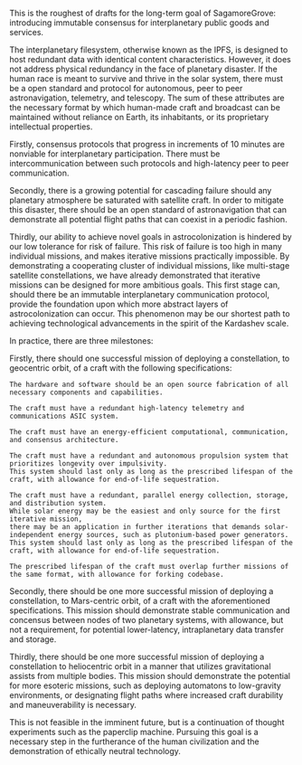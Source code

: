 This is the roughest of drafts for the long-term goal of SagamoreGrove: introducing immutable consensus for interplanetary public goods and services.

The interplanetary filesystem, otherwise known as the IPFS, is designed to host redundant data with identical content characteristics. However, it does not address physical redundancy in the face of planetary disaster.
 If the human race is meant to survive and thrive in the solar system, there must be a open standard and protocol for autonomous, peer to peer astronavigation, telemetry, and telescopy. 
 The sum of these attributes are the necessary format by which human-made craft and broadcast can be maintained without reliance on Earth, its inhabitants, or its proprietary intellectual properties.

Firstly, consensus protocols that progress in increments of 10 minutes are nonviable for interplanetary participation. There must be intercommunication between such protocols and high-latency peer to peer communication.

Secondly, there is a growing potential for cascading failure should any planetary atmosphere be saturated with satellite craft. In order to mitigate this disaster, there should be an open standard of astronavigation that can demonstrate all potential flight paths that can coexist in a periodic fashion.

Thirdly, our ability to achieve novel goals in astrocolonization is hindered by our low tolerance for risk of failure. This risk of failure is too high in many individual missions, and makes iterative missions practically impossible.
 By demonstrating a cooperating cluster of individual missions, like multi-stage satellite constellations, we have already demonstrated that iterative missions can be designed for more ambitious goals.
 This first stage can, should there be an immutable interplanetary communication protocol, provide the foundation upon which more abstract layers of astrocolonization can occur. This phenomenon may be our shortest path to achieving technological advancements in the spirit of the Kardashev scale.

In practice, there are three milestones:

Firstly, there should one successful mission of deploying a constellation, to geocentric orbit, of a craft with the following specifications:
    
    The hardware and software should be an open source fabrication of all necessary components and capabilities.
    
    The craft must have a redundant high-latency telemetry and communications ASIC system.
    
    The craft must have an energy-efficient computational, communication, and consensus architecture.
    
    The craft must have a redundant and autonomous propulsion system that prioritizes longevity over impulsivity. 
    This system should last only as long as the prescribed lifespan of the craft, with allowance for end-of-life sequestration.
    
    The craft must have a redundant, parallel energy collection, storage, and distribution system.
    While solar energy may be the easiest and only source for the first iterative mission,
    there may be an application in further iterations that demands solar-independent energy sources, such as plutonium-based power generators.
    This system should last only as long as the prescribed lifespan of the craft, with allowance for end-of-life sequestration.
    
    The prescribed lifespan of the craft must overlap further missions of the same format, with allowance for forking codebase.

Secondly, there should be one more successful mission of deploying a constellation, to Mars-centric orbit, of a craft with the aforementioned specifications.
 This mission should demonstrate stable communication and concensus between nodes of two planetary systems, with allowance, but not a requirement, for potential lower-latency, intraplanetary data transfer and storage.

Thirdly, there should be one more successful mission of deploying a constellation to heliocentric orbit in a manner that utilizes gravitational assists from multiple bodies.
 This mission should demonstrate the potential for more esoteric missions, such as deploying automatons to low-gravity environments, or designating flight paths where increased craft durability and maneuverability is necessary.

This is not feasible in the imminent future, but is a continuation of thought experiments such as the paperclip machine. Pursuing this goal is a necessary step in the furtherance of the human civilization and the demonstration of ethically neutral technology.

